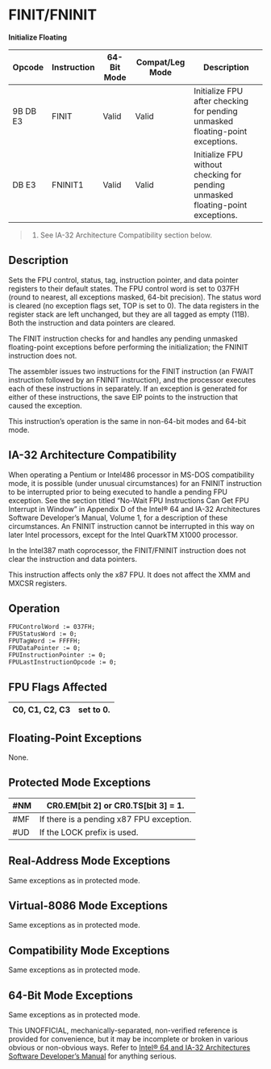 # FINIT/FNINIT

**Initialize Floating**

| Opcode   | Instruction | 64-Bit Mode | Compat/Leg Mode | Description                                                                     |
| -------- | ----------- | ----------- | --------------- | ------------------------------------------------------------------------------- |
| 9B DB E3 | FINIT       | Valid       | Valid           | Initialize FPU after checking for pending unmasked floating-point exceptions.   |
| DB E3    | FNINIT1     | Valid       | Valid           | Initialize FPU without checking for pending unmasked floating-point exceptions. |

> 1. See IA-32 Architecture Compatibility section below.

## Description

Sets the FPU control, status, tag, instruction pointer, and data pointer registers to their default states. The FPU control word is set to 037FH (round to nearest, all exceptions masked, 64-bit precision). The status word is cleared (no exception flags set, TOP is set to 0). The data registers in the register stack are left unchanged, but they are all tagged as empty (11B). Both the instruction and data pointers are cleared.

The FINIT instruction checks for and handles any pending unmasked floating-point exceptions before performing the initialization; the FNINIT instruction does not.

The assembler issues two instructions for the FINIT instruction (an FWAIT instruction followed by an FNINIT instruction), and the processor executes each of these instructions in separately. If an exception is generated for either of these instructions, the save EIP points to the instruction that caused the exception.

This instruction’s operation is the same in non-64-bit modes and 64-bit mode.

## IA-32 Architecture Compatibility

When operating a Pentium or Intel486 processor in MS-DOS compatibility mode, it is possible (under unusual circumstances) for an FNINIT instruction to be interrupted prior to being executed to handle a pending FPU exception. See the section titled “No-Wait FPU Instructions Can Get FPU Interrupt in Window” in Appendix D of the Intel® 64 and IA-32 Architectures Software Developer’s Manual, Volume 1, for a description of these circumstances. An FNINIT instruction cannot be interrupted in this way on later Intel processors, except for the Intel QuarkTM X1000 processor.

In the Intel387 math coprocessor, the FINIT/FNINIT instruction does not clear the instruction and data pointers.

This instruction affects only the x87 FPU. It does not affect the XMM and MXCSR registers.

## Operation

```
FPUControlWord := 037FH;
FPUStatusWord := 0;
FPUTagWord := FFFFH;
FPUDataPointer := 0;
FPUInstructionPointer := 0;
FPULastInstructionOpcode := 0;

```

## FPU Flags Affected

| C0, C1, C2, C3 | set to 0. |
| -------------- | --------- |

## Floating-Point Exceptions

None.

## Protected Mode Exceptions

| \#​NM  | CR0.EM[bit 2] or CR0.TS[bit 3] = 1.      |
| ------ | ---------------------------------------- |
| \#​​MF | If there is a pending x87 FPU exception. |
| #​​​UD | If the LOCK prefix is used.              |

## Real-Address Mode Exceptions

Same exceptions as in protected mode.

## Virtual-8086 Mode Exceptions

Same exceptions as in protected mode.

## Compatibility Mode Exceptions

Same exceptions as in protected mode.

## 64-Bit Mode Exceptions

Same exceptions as in protected mode.

This UNOFFICIAL, mechanically-separated, non-verified reference is provided for convenience, but it may be
incomplete or broken in various obvious or non-obvious
ways. Refer to [Intel® 64 and IA-32 Architectures Software Developer’s Manual](https://software.intel.com/en-us/download/intel-64-and-ia-32-architectures-sdm-combined-volumes-1-2a-2b-2c-2d-3a-3b-3c-3d-and-4) for anything serious.
